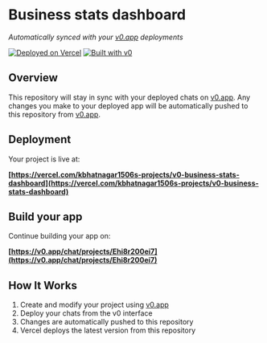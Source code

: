 # Business stats dashboard

*Automatically synced with your [v0.app](https://v0.app) deployments*

[![Deployed on Vercel](https://img.shields.io/badge/Deployed%20on-Vercel-black?style=for-the-badge&logo=vercel)](https://vercel.com/kbhatnagar1506s-projects/v0-business-stats-dashboard)
[![Built with v0](https://img.shields.io/badge/Built%20with-v0.app-black?style=for-the-badge)](https://v0.app/chat/projects/Ehi8r200ei7)

## Overview

This repository will stay in sync with your deployed chats on [v0.app](https://v0.app).
Any changes you make to your deployed app will be automatically pushed to this repository from [v0.app](https://v0.app).

## Deployment

Your project is live at:

**[https://vercel.com/kbhatnagar1506s-projects/v0-business-stats-dashboard](https://vercel.com/kbhatnagar1506s-projects/v0-business-stats-dashboard)**

## Build your app

Continue building your app on:

**[https://v0.app/chat/projects/Ehi8r200ei7](https://v0.app/chat/projects/Ehi8r200ei7)**

## How It Works

1. Create and modify your project using [v0.app](https://v0.app)
2. Deploy your chats from the v0 interface
3. Changes are automatically pushed to this repository
4. Vercel deploys the latest version from this repository
